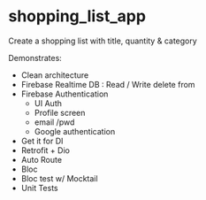 # shopping_list_app

Create a shopping list with title, quantity & category 

Demonstrates:

- Clean architecture
- Firebase Realtime DB : Read / Write delete from 
- Firebase Authentication
    - UI Auth
    - Profile screen
    - email /pwd
    - Google authentication
- Get it for DI
- Retrofit + Dio
- Auto Route    
- Bloc
- Bloc test w/ Mocktail
- Unit Tests

